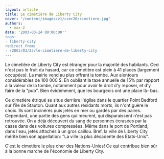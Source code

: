 ```yaml
---
layout: article
title: Le cimetière de Liberty City
cover: "/content/images/v1/user20/cimetiere.jpg"
authors:
  - max-2
date: '2003-03-24 00:00:00''
tags:
- liberty-city
redirect_from:
- /2003/03/23/le-cimetiere-de-liberty-city
---
```


Le cimetière de Liberty City est étranger pour la majorité des habitants. Ceci n'est pas le fruit du hasard, car ce cimetière est plein à 41 places (largement occupées). La mairie vend au plus offrant la tombe. Aux alentours considérables de 100 000 $. En oubliant la taxe annuelle de 15% par rapport à la valeur de la tombe, notamment pour avoir le droit d'y reposer, et d'y faire de la "pub". Bien évidemment, que les bourgeois ont une place là- bas.

Ce cimetière étriqué se situe derrière l'église dans le quartier Point Bedford sur l'île de Stauton. Quant aux autres résidants morts, ils n'ont guère le choix. Ils sont incinérés puis jetés en mer ou gardés par des paires. Cependant, une partie des gens qui meurent, qui disparaissent n'est pas retrouvée. On a déjà découvert du sang de personnes écrasées par la casse dans des voitures compressées. Même dans le port de Portland, dans l'eau, jetés attachés à un gros caillou. Bref, la ville de Liberty City mérite bien son appellation: "La ville la plus décadente des Etats-Unis".

C'est le cimetière le plus cher des Nations-Unies! Ce qui contribue bien sûr à la bonne marche de l'économie de Liberty City.